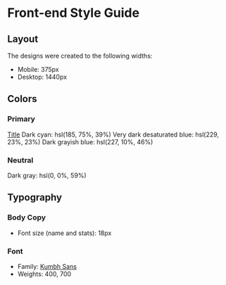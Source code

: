 # Front-end Style Guide

## Layout

The designs were created to the following widths:

- Mobile: 375px
- Desktop: 1440px

## Colors

### Primary
[Title](https://fonts.google.com/noto)
Dark cyan: hsl(185, 75%, 39%)
Very dark desaturated blue: hsl(229, 23%, 23%)
Dark grayish blue: hsl(227, 10%, 46%)

### Neutral

Dark gray: hsl(0, 0%, 59%)

## Typography

### Body Copy

- Font size (name and stats): 18px

### Font

- Family: [Kumbh Sans](https://fonts.google.com/specimen/Kumbh+Sans)
- Weights: 400, 700
